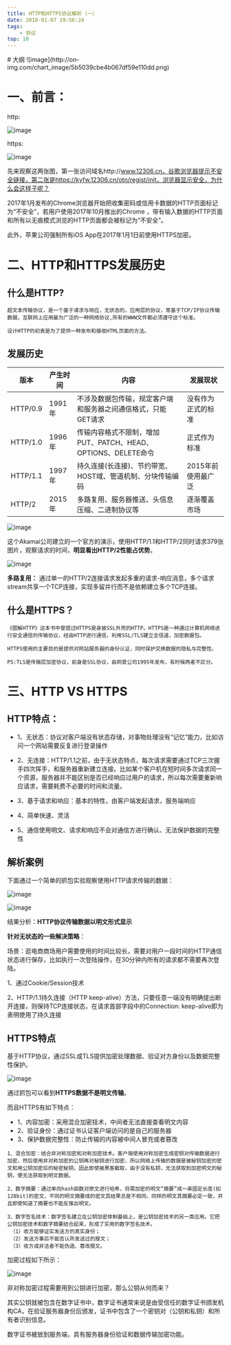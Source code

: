```yaml
---
title: HTTP和HTTPS协议解析（一）
date: 2018-01-07 19:56:24
tags: 
    - 协议
top: 10
---
```

<meta name="referrer" content="no-referrer" />
# 大纲
![image](http://on-img.com/chart_image/5b5039cbe4b067df59e110dd.png)

# 一、前言：
http:

![image](https://img-blog.csdn.net/20180719095113808?watermark/2/text/aHR0cHM6Ly9ibG9nLmNzZG4ubmV0L3hpYW9taW5nMTAwMDAx/font/5a6L5L2T/fontsize/400/fill/I0JBQkFCMA==/dissolve/70)

https:

![image](https://img-blog.csdn.net/20180719133425838?watermark/2/text/aHR0cHM6Ly9ibG9nLmNzZG4ubmV0L3hpYW9taW5nMTAwMDAx/font/5a6L5L2T/fontsize/400/fill/I0JBQkFCMA==/dissolve/70)

先来观察这两张图，第一张访问域名http://www.12306.cn，谷歌浏览器提示不安全链接，第二张是https://kyfw.12306.cn/otn/regist/init，浏览器显示安全，为什么会这样子呢？

2017年1月发布的Chrome浏览器开始把收集密码或信用卡数据的HTTP页面标记为“不安全”，若用户使用2017年10月推出的Chrome ，带有输入数据的HTTP页面和所有以无痕模式浏览的HTTP页面都会被标记为“不安全”。

此外，苹果公司强制所有iOS App在2017年1月1日前使用HTTPS加密。

# 二、HTTP和HTTPS发展历史
## 什么是HTTP?


```
超文本传输协议，是一个基于请求与响应，无状态的，应用层的协议，常基于TCP/IP协议传输数据，互联网上应用最为广泛的一种网络协议,所有的WWW文件都必须遵守这个标准。

设计HTTP的初衷是为了提供一种发布和接收HTML页面的方法。
```

## 发展历史


版本  |	产生时间	| 内容	|发展现状
--- | ---|  ---| ---
HTTP/0.9 |	1991年 |	不涉及数据包传输，规定客户端和服务器之间通信格式，只能GET请求|	没有作为正式的标准
HTTP/1.0  |	1996年|	传输内容格式不限制，增加PUT、PATCH、HEAD、 OPTIONS、DELETE命令	| 正式作为标准
HTTP/1.1 |	1997年 |	持久连接(长连接)、节约带宽、HOST域、管道机制、分块传输编码 |	2015年前使用最广泛
HTTP/2 |	2015年 |	多路复用、服务器推送、头信息压缩、二进制协议等 |逐渐覆盖市场

![image](https://img-blog.csdn.net/20180723103857872?watermark/2/text/aHR0cHM6Ly9ibG9nLmNzZG4ubmV0L3hpYW9taW5nMTAwMDAx/font/5a6L5L2T/fontsize/400/fill/I0JBQkFCMA==/dissolve/70)

这个Akamai公司建立的一个官方的演示，使用HTTP/1.1和HTTP/2同时请求379张图片，观察请求的时间，**明显看出HTTP/2性能占优势**。

![image](https://img-blog.csdn.net/20180723105652242?watermark/2/text/aHR0cHM6Ly9ibG9nLmNzZG4ubmV0L3hpYW9taW5nMTAwMDAx/font/5a6L5L2T/fontsize/400/fill/I0JBQkFCMA==/dissolve/70)

**多路复用：**
通过单一的HTTP/2连接请求发起多重的请求-响应消息，多个请求stream共享一个TCP连接，实现多留并行而不是依赖建立多个TCP连接。

## 什么是HTTPS？

```
《图解HTTP》这本书中曾提过HTTPS是身披SSL外壳的HTTP。HTTPS是一种通过计算机网络进行安全通信的传输协议，经由HTTP进行通信，利用SSL/TLS建立全信道，加密数据包。

HTTPS使用的主要目的是提供对网站服务器的身份认证，同时保护交换数据的隐私与完整性。

PS:TLS是传输层加密协议，前身是SSL协议，由网景公司1995年发布，有时候两者不区分。

```

# 三、HTTP VS HTTPS

## HTTP特点：
- 1、无状态：协议对客户端没有状态存储，对事物处理没有“记忆”能力，比如访问一个网站需要反复进行登录操作

- 2、无连接：HTTP/1.1之前，由于无状态特点，每次请求需要通过TCP三次握手四次挥手，和服务器重新建立连接。比如某个客户机在短时间多次请求同一个资源，服务器并不能区别是否已经响应过用户的请求，所以每次需要重新响应请求，需要耗费不必要的时间和流量。

- 3、基于请求和响应：基本的特性，由客户端发起请求，服务端响应

- 4、简单快速、灵活

- 5、通信使用明文、请求和响应不会对通信方进行确认、无法保护数据的完整性

## 解析案例

下面通过一个简单的抓包实验观察使用HTTP请求传输的数据： 

![image](https://img-blog.csdn.net/20180723103319469?watermark/2/text/aHR0cHM6Ly9ibG9nLmNzZG4ubmV0L3hpYW9taW5nMTAwMDAx/font/5a6L5L2T/fontsize/400/fill/I0JBQkFCMA==/dissolve/70)

![image](https://img-blog.csdn.net/20180719135617449?watermark/2/text/aHR0cHM6Ly9ibG9nLmNzZG4ubmV0L3hpYW9taW5nMTAwMDAx/font/5a6L5L2T/fontsize/400/fill/I0JBQkFCMA==/dissolve/70)

结果分析：**HTTP协议传输数据以明文形式显示**

**针对无状态的一些解决策略**：

场景：逛电商商场用户需要使用的时间比较长，需要对用户一段时间的HTTP通信状态进行保存，比如执行一次登陆操作，在30分钟内所有的请求都不需要再次登陆。

1、通过Cookie/Session技术

2、HTTP/1.1持久连接（HTTP keep-alive）方法，只要任意一端没有明确提出断开连接，则保持TCP连接状态，在请求首部字段中的Connection: keep-alive即为表明使用了持久连接

## HTTPS特点

基于HTTP协议，通过SSL或TLS提供加密处理数据、验证对方身份以及数据完整性保护。

![image](https://img-blog.csdn.net/20180719135629906?watermark/2/text/aHR0cHM6Ly9ibG9nLmNzZG4ubmV0L3hpYW9taW5nMTAwMDAx/font/5a6L5L2T/fontsize/400/fill/I0JBQkFCMA==/dissolve/70)

通过抓包可以看到**HTTPS数据不是明文传输**。

而且HTTPS有如下特点：

- 1、内容加密：采用混合加密技术，中间者无法直接查看明文内容
- 2、验证身份：通过证书认证客户端访问的是自己的服务器
- 3、保护数据完整性：防止传输的内容被中间人冒充或者篡改


```
1、混合加密：结合非对称加密和对称加密技术。客户端使用对称加密生成密钥对传输数据进行加密，然后使用非对称加密的公钥再对秘钥进行加密，所以网络上传输的数据是被秘钥加密的密文和用公钥加密后的秘密秘钥，因此即使被黑客截取，由于没有私钥，无法获取到加密明文的秘钥，便无法获取到明文数据。 

2、数字摘要：通过单向hash函数对原文进行哈希，将需加密的明文“摘要”成一串固定长度(如128bit)的密文，不同的明文摘要成的密文其结果总是不相同，同样的明文其摘要必定一致，并且即使知道了摘要也不能反推出明文。 

3、数字签名技术：数字签名建立在公钥加密体制基础上，是公钥加密技术的另一类应用。它把公钥加密技术和数字摘要结合起来，形成了实用的数字签名技术。
 （1）收方能够证实发送方的真实身份；
 （2）发送方事后不能否认所发送过的报文；
 （3）收方或非法者不能伪造、篡改报文。
```
加密过程如下所示：

![image](https://img-blog.csdn.net/20180719103559793?watermark/2/text/aHR0cHM6Ly9ibG9nLmNzZG4ubmV0L3hpYW9taW5nMTAwMDAx/font/5a6L5L2T/fontsize/400/fill/I0JBQkFCMA==/dissolve/70)

非对称加密过程需要用到公钥进行加密，那么公钥从何而来？

其实公钥就被包含在数字证书中，数字证书通常来说是由受信任的数字证书颁发机构CA，在验证服务器身份后颁发，证书中包含了一个密钥对（公钥和私钥）和所有者识别信息。

数字证书被放到服务端，具有服务器身份验证和数据传输加密功能。
